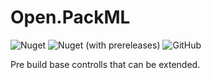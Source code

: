 # Open.PackML
![Nuget](https://img.shields.io/nuget/v/Open.PackML.Prefab)
![Nuget (with prereleases)](https://img.shields.io/nuget/vpre/Open.PackML.Prefab) 
![GitHub](https://img.shields.io/github/license/peacefighter1996/Open.PackML) 

Pre build base controlls that can be extended.